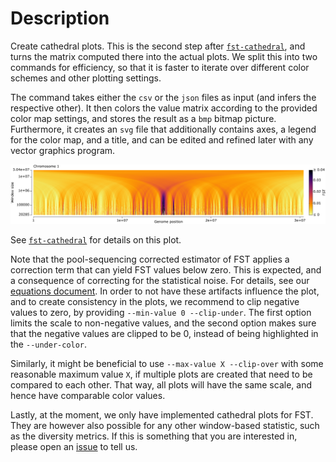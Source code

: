 # Description

Create cathedral plots. This is the second step after [`fst-cathedral`](../wiki/Subcommand:-fst-cathedral), and turns the matrix computed there into the actual plots. We split this into two commands
for efficiency, so that it is faster to iterate over different color schemes and other plotting settings.

The command takes either the `csv` or the `json` files as input (and infers the respective other).
It then colors the value matrix according to the provided color map settings, and stores the result as
a `bmp` bitmap picture. Furthermore, it creates an `svg` file that additionally contains axes, a
legend for the color map, and a title, and can be edited and refined later with any vector graphics
program.

![FST Cathedral Plot.](https://github.com/lczech/grenedalf/blob/master/doc/png/fst_cathedral.png?raw=true)

See [`fst-cathedral`](../wiki/Subcommand:-fst-cathedral) for details on this plot.

Note that the pool-sequencing corrected estimator of FST applies a correction term that can yield
FST values below zero. This is expected, and a consequence of correcting for the statistical noise.
For details, see our [equations document](https://github.com/lczech/pool-seq-pop-gen-stats/releases).
In order to not have these artifacts influence the plot, and to create consistency in the plots,
we recommend to clip negative values to zero, by providing `--min-value 0 --clip-under`. The first
option limits the scale to non-negative values, and the second option makes sure that the negative
values are clipped to be 0, instead of being highlighted in the `--under-color`.

Similarly, it might be beneficial to use `--max-value X --clip-over` with some reasonable maximum
value `X`, if multiple plots are created that need to be compared to each other. That way, all
plots will have the same scale, and hence have comparable color values.

Lastly, at the moment, we only have implemented cathedral plots for FST. They are however also possible
for any other window-based statistic, such as the diversity metrics. If this is something that you
are interested in, please open an [issue](https://github.com/lczech/grenedalf/issues) to tell us.
